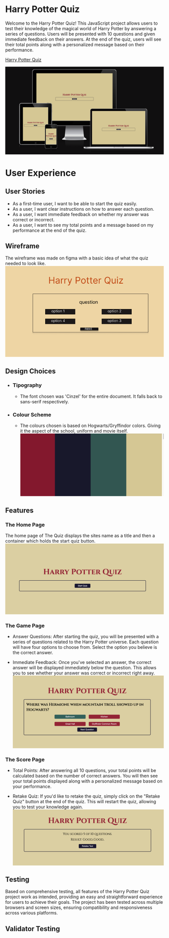 # Harry Potter Quiz 

Welcome to the Harry Potter Quiz! This JavaScript project allows users to test their knowledge of the magical world of Harry Potter by answering a series of questions. Users will be presented with 10 questions and given immediate feedback on their answers. At the end of the quiz, users will see their total points along with a personalized message based on their performance.

[Harry Potter Quiz](https://juliavolponi.github.io/harryPotter_Quiz/)

![Responsive Screens](assets/README_images/responsive_screens.png)

# User Experience

## User Stories 
* As a first-time user, I want to be able to start the quiz easily.
* As a user, I want clear instructions on how to answer each question.
* As a user, I want immediate feedback on whether my answer was correct or incorrect.
* As a user, I want to see my total points and a message based on my performance at the end of the quiz.

## Wireframe
The wireframe was made on figma with a basic idea of what the quiz needed to look like.
![quiz wireframe](assets/README_images/wireframe.png)

## Design Choices
* ### Tipography
   * The font chosen was 'Cinzel' for the entire document. It falls back to sans-serif respectively.
* ### Colour Scheme
   * The colours chosen is based on Hogwarts/Gryffindor colors. Giving it the aspect of the school, uniform and movie itself.
   ![Color Palette](assets/README_images/colours.png)

## Features

### The Home Page
The home page of The Quiz displays the sites name as a title and then a container which holds the start quiz button.
![home page screen](assets/README_images/home_page.png)

### The Game Page
* Answer Questions: After starting the quiz, you will be presented with a series of questions related to the Harry Potter universe. Each question will have four options to choose from. Select the option you believe is the correct answer.

* Immediate Feedback: Once you've selected an answer, the correct answer will be displayed immediately below the question. This allows you to see whether your answer was correct or incorrect right away.
![questions page](assets/README_images/questions_page.png)

### The Score Page
* Total Points: After answering all 10 questions, your total points will be calculated based on the number of correct answers. You will then see your total points displayed along with a personalized message based on your performance.

* Retake Quiz: If you'd like to retake the quiz, simply click on the "Retake Quiz" button at the end of the quiz. This will restart the quiz, allowing you to test your knowledge again.
![score page](assets/README_images/total_points.png)


## Testing
Based on comprehensive testing, all features of the Harry Potter Quiz project work as intended, providing an easy and straightforward experience for users to achieve their goals. The project has been tested across multiple browsers and screen sizes, ensuring compatibility and responsiveness across various platforms.

## Validator Testing 
